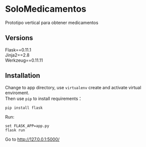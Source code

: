 # SoloMedicamentos
Prototipo vertical para obtener medicamentos

## Versions
Flask==0.11.1  
Jinja2==2.8  
Werkzeug==0.11.11  


## Installation
Change to app directory, use `virtualenv` create and activate virtual enviroment.  
Then use `pip` to install requirements：  
```
pip install flask
```
Run:  
```
set FLASK_APP=app.py    
flask run
```

Go to http://127.0.0.1:5000/

